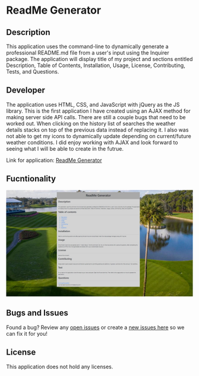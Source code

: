 # ReadMe Generator

## Description

This application uses the command-line to dynamically generate a professional README.md file from a user's input using the Inquirer package.  The application will display title of my project and sections entitled Description, Table of Contents, Installation, Usage, License, Contributing, Tests, and Questions.

## Developer 

The application uses HTML, CSS, and JavaScript with jQuery as the JS library.  This is the first application I have created using an AJAX method for making server side API calls.  There are still a couple bugs that need to be worked out.  When clicking on the history list of searches the weather details stacks on top of the previous data instead of replacing it.  I also was not able to get my icons to dynamically update depending on current/future weather conditions.  I did enjoy working with AJAX and look forward to seeing what I will be able to create in the futrue.
<br>

Link for application: [ReadMe Generator](https://dbridgman1.github.io/Weather-Dashboard/)

## Fucntionality

![Screenshot](Develop/utils/Capture.JPG)

## Bugs and Issues
Found a bug? Review any [open issues][open-issues] or create a [new issues here][new-issue] so we can fix it for you!

## License
This application does not hold any licenses.

[open-issues]: https://github.com/dbridgman1/ReadMe-Generator/issues
[new-issue]: https://github.com/dbridgman1/ReadMe-Generator/issues/new
